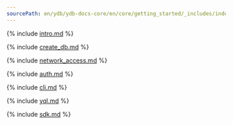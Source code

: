 ```yaml
---
sourcePath: en/ydb/ydb-docs-core/en/core/getting_started/_includes/index.md
---
```

{% include [intro.md](index/intro.md) %}

{% include [create_db.md](index/create_db.md) %}

{% include [network_access.md](index/network.md) %}

{% include [auth.md](index/auth.md) %}

{% include [cli.md](index/cli.md) %}

{% include [yql.md](index/yql.md) %}

{% include [sdk.md](index/sdk.md) %}
